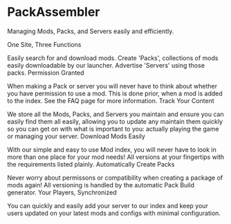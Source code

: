 PackAssembler
================

Managing Mods, Packs, and Servers easily and efficiently.


One Site, Three Functions

Easily search for and download mods. Create 'Packs', collections of mods easily downloadable by our launcher. Advertise 'Servers' using those packs.
 Permission Granted

When making a Pack or server you will never have to think about whether you have permission to use a mod. This is done prior, when a mod is added to the index. See the FAQ page for more information.
 Track Your Content

We store all the Mods, Packs, and Servers you maintain and ensure you can easily find them all easily, allowing you to update any maintain them quickly so you can get on with what is important to you: actually playing the game or managing your server.
 Download Mods Easily

With our simple and easy to use Mod index, you will never have to look in more than one place for your mod needs! All versions at your fingertips with the requirements listed plainly.
 Automatically Create Packs

Never worry about permissons or compatibility when creating a package of mods again! All versioning is handled by the automatic Pack Build generator.
 Your Players, Synchronized

You can quickly and easily add your server to our index and keep your users updated on your latest mods and configs with minimal configuration.
